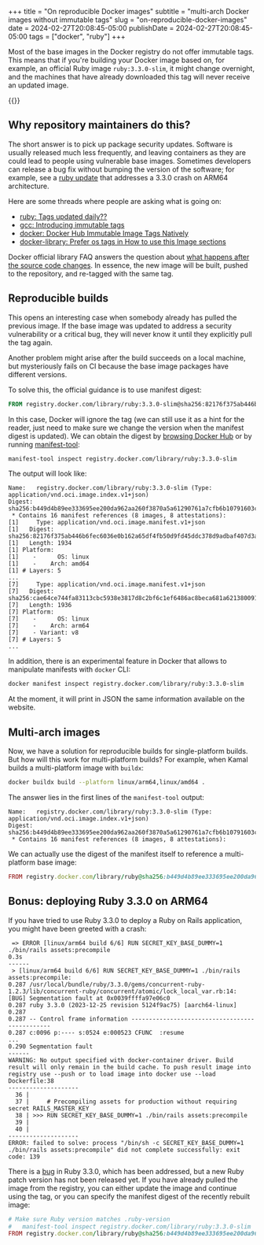 +++
title = "On reproducible Docker images"
subtitle = "multi-arch Docker images without immutable tags"
slug = "on-reproducible-docker-images"
date = 2024-02-27T20:08:45-05:00
publishDate = 2024-02-27T20:08:45-05:00
tags = ["docker", "ruby"]
+++

Most of the base images in the Docker registry do not offer immutable tags. This means that if you're building your Docker image based on, for example, an official Ruby image `ruby:3.3.0-slim`, it might change overnight, and the machines that have already downloaded this tag will never receive an updated image.

<!--more-->

{{<toc>}}

## Why repository maintainers do this?

The short answer is to pick up package security updates. Software is usually released much less frequently, and leaving containers as they are could lead to people using vulnerable base images. Sometimes developers can release a bug fix without bumping the version of the software; for example, see a [ruby update](https://github.com/docker-library/official-images/pull/16285) that addresses a 3.3.0 crash on ARM64 architecture.

Here are some threads where people are asking what is going on:

- [ruby: Tags updated daily??](https://github.com/docker-library/ruby/issues/307)
- [gcc: Introducing immutable tags](https://github.com/docker-library/gcc/issues/85)
- [docker: Docker Hub Immutable Image Tags Natively](https://github.com/docker/roadmap/issues/85)
- [docker-library: Prefer os tags in How to use this Image sections](https://github.com/docker-library/docs/issues/1572)

Docker official library FAQ answers the question about [what happens after the source code changes](https://github.com/docker-library/faq?tab=readme-ov-file#an-images-source-changed-in-git-now-what). In essence, the new image will be built, pushed to the repository, and re-tagged with the same tag.

## Reproducible builds

This opens an interesting case when somebody already has pulled the previous image. If the base image was updated to address a security vulnerability or a critical bug, they will never know it until they explicitly pull the tag again.

Another problem might arise after the build succeeds on a local machine, but mysteriously fails on CI because the base image packages have different versions.

To solve this, the official guidance is to use manifest digest:

```dockerfile
FROM registry.docker.com/library/ruby:3.3.0-slim@sha256:82176f375ab446b6fec6036e0b162a65df4fb50d9fd45ddc378d9adbaf407d3a AS base
```

In this case, Docker will ignore the tag (we can still use it as a hint for the reader, just need to make sure we change the version when the manifest digest is updated). We can obtain the digest by [browsing Docker Hub](https://hub.docker.com/layers/library/ruby/3.3.0-slim/images/sha256-82176f375ab446b6fec6036e0b162a65df4fb50d9fd45ddc378d9adbaf407d3a?context=explore) or by running [manifest-tool](https://github.com/estesp/manifest-tool):

```bash
manifest-tool inspect registry.docker.com/library/ruby:3.3.0-slim
```

The output will look like:

```text
Name:   registry.docker.com/library/ruby:3.3.0-slim (Type: application/vnd.oci.image.index.v1+json)
Digest: sha256:b449d4b89ee333695ee200da962aa260f3870a5a61290761a7cfb6b10791603c
 * Contains 16 manifest references (8 images, 8 attestations):
[1]     Type: application/vnd.oci.image.manifest.v1+json
[1]   Digest: sha256:82176f375ab446b6fec6036e0b162a65df4fb50d9fd45ddc378d9adbaf407d3a
[1]   Length: 1934
[1] Platform:
[1]    -      OS: linux
[1]    -    Arch: amd64
[1] # Layers: 5
...
[7]     Type: application/vnd.oci.image.manifest.v1+json
[7]   Digest: sha256:cae64ce744fa83113cbc5938e3817d8c2bf6c1ef6486ac8beca681a621380091
[7]   Length: 1936
[7] Platform:
[7]    -      OS: linux
[7]    -    Arch: arm64
[7]    - Variant: v8
[7] # Layers: 5
...
```

In addition, there is an experimental feature in Docker that allows to manipulate manifests with `docker` CLI:

```bash
docker manifest inspect registry.docker.com/library/ruby:3.3.0-slim
```

At the moment, it will print in JSON the same information available on the website.

## Multi-arch images

Now, we have a solution for reproducible builds for single-platform builds. But how will this work for multi-platform builds? For example, when Kamal builds a multi-platform image with `buildx`:

```bash
docker buildx build --platform linux/arm64,linux/amd64 .
```

The answer lies in the first lines of the `manifest-tool` output:

```text
Name:   registry.docker.com/library/ruby:3.3.0-slim (Type: application/vnd.oci.image.index.v1+json)
Digest: sha256:b449d4b89ee333695ee200da962aa260f3870a5a61290761a7cfb6b10791603c
 * Contains 16 manifest references (8 images, 8 attestations):
```

We can actually use the digest of the manifest itself to reference a multi-platform base image:

```ruby
FROM registry.docker.com/library/ruby@sha256:b449d4b89ee333695ee200da962aa260f3870a5a61290761a7cfb6b10791603c AS base
```

## Bonus: deploying Ruby 3.3.0 on ARM64

If you have tried to use Ruby 3.3.0 to deploy a Ruby on Rails application, you might have been greeted with a crash:

```text
 => ERROR [linux/arm64 build 6/6] RUN SECRET_KEY_BASE_DUMMY=1 ./bin/rails assets:precompile                                                                     0.3s
------
 > [linux/arm64 build 6/6] RUN SECRET_KEY_BASE_DUMMY=1 ./bin/rails assets:precompile:
0.287 /usr/local/bundle/ruby/3.3.0/gems/concurrent-ruby-1.2.3/lib/concurrent-ruby/concurrent/atomic/lock_local_var.rb:14: [BUG] Segmentation fault at 0x0039ffffa97e06c0
0.287 ruby 3.3.0 (2023-12-25 revision 5124f9ac75) [aarch64-linux]
0.287
0.287 -- Control frame information -----------------------------------------------
0.287 c:0096 p:---- s:0524 e:000523 CFUNC  :resume
...
0.290 Segmentation fault
------
WARNING: No output specified with docker-container driver. Build result will only remain in the build cache. To push result image into registry use --push or to load image into docker use --load
Dockerfile:38
--------------------
  36 |
  37 |     # Precompiling assets for production without requiring secret RAILS_MASTER_KEY
  38 | >>> RUN SECRET_KEY_BASE_DUMMY=1 ./bin/rails assets:precompile
  39 |
  40 |
--------------------
ERROR: failed to solve: process "/bin/sh -c SECRET_KEY_BASE_DUMMY=1 ./bin/rails assets:precompile" did not complete successfully: exit code: 139
```

There is a [bug](https://bugs.ruby-lang.org/issues/20085) in Ruby 3.3.0, which has been addressed, but a new Ruby patch version has not been released yet. If you have already pulled the image from the registry, you can either update the image and continue using the tag, or you can specify the manifest digest of the recently rebuilt image:

```ruby
# Make sure Ruby version matches .ruby-version
#   manifest-tool inspect registry.docker.com/library/ruby:3.3.0-slim
FROM registry.docker.com/library/ruby@sha256:b449d4b89ee333695ee200da962aa260f3870a5a61290761a7cfb6b10791603c AS base
```
